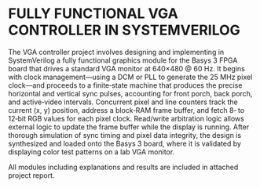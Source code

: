 # FULLY FUNCTIONAL VGA CONTROLLER IN SYSTEMVERILOG
The VGA controller project involves designing and implementing in SystemVerilog a fully functional graphics module for the Basys 3 FPGA board that drives a standard VGA monitor at 640×480 @ 60 Hz. It begins with clock management—using a DCM or PLL to generate the 25 MHz pixel clock—and proceeds to a finite‑state machine that produces the precise horizontal and vertical sync pulses, accounting for front porch, back porch, and active‐video intervals. Concurrent pixel and line counters track the current (x, y) position, address a block‐RAM frame buffer, and fetch 8‑ to 12‑bit RGB values for each pixel clock. Read/write arbitration logic allows external logic to update the frame buffer while the display is running. After thorough simulation of sync timing and pixel data integrity, the design is synthesized and loaded onto the Basys 3 board, where it is validated by displaying color test patterns on a lab VGA monitor.

All modules including explanations and results are included in attached project report.

